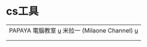 # cs工具







|                                                                                                                        |
| ---------------------------------------------------------------------------------------------------------------------- |
| PAPAYA 電腦教室 [u](https://www.youtube.com/@papayaclass)   米拉一 (Milaone Channel) [u](https://www.youtube.com/@milaone)    |
|                                                                                                                        |
|                                                                                                                        |



